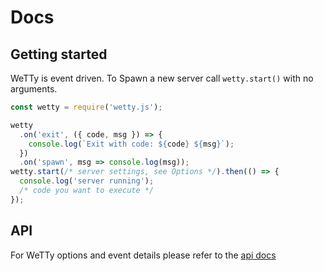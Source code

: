 # Docs

## Getting started

WeTTy is event driven. To Spawn a new server call `wetty.start()` with no
arguments.

```javascript
const wetty = require('wetty.js');

wetty
  .on('exit', ({ code, msg }) => {
    console.log(`Exit with code: ${code} ${msg}`);
  })
  .on('spawn', msg => console.log(msg));
wetty.start(/* server settings, see Options */).then(() => {
  console.log('server running');
  /* code you want to execute */
});
```

## API

For WeTTy options and event details please refer to the [api docs](./API.md)
